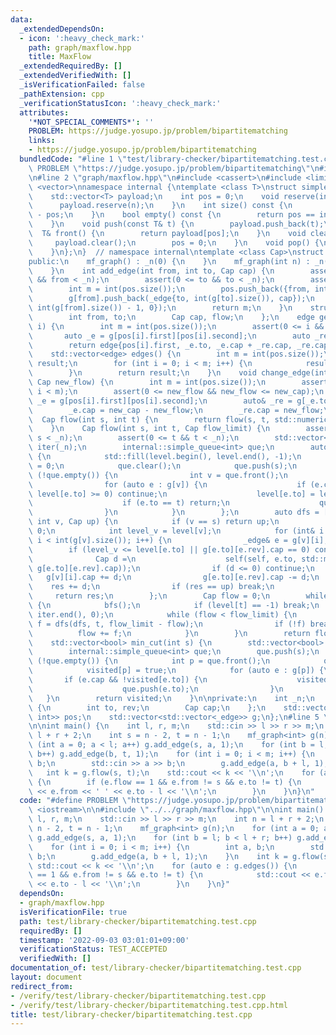 ```yaml
---
data:
  _extendedDependsOn:
  - icon: ':heavy_check_mark:'
    path: graph/maxflow.hpp
    title: MaxFlow
  _extendedRequiredBy: []
  _extendedVerifiedWith: []
  _isVerificationFailed: false
  _pathExtension: cpp
  _verificationStatusIcon: ':heavy_check_mark:'
  attributes:
    '*NOT_SPECIAL_COMMENTS*': ''
    PROBLEM: https://judge.yosupo.jp/problem/bipartitematching
    links:
    - https://judge.yosupo.jp/problem/bipartitematching
  bundledCode: "#line 1 \"test/library-checker/bipartitematching.test.cpp\"\n#define\
    \ PROBLEM \"https://judge.yosupo.jp/problem/bipartitematching\"\n#include <iostream>\n\
    \n#line 2 \"graph/maxflow.hpp\"\n#include <cassert>\n#include <limits>\n#include\
    \ <vector>\nnamespace internal {\ntemplate <class T>\nstruct simple_queue {\n\
    \    std::vector<T> payload;\n    int pos = 0;\n    void reserve(int n) {\n  \
    \      payload.reserve(n);\n    }\n    int size() const {\n        return int(payload.size())\
    \ - pos;\n    }\n    bool empty() const {\n        return pos == int(payload.size());\n\
    \    }\n    void push(const T& t) {\n        payload.push_back(t);\n    }\n  \
    \  T& front() {\n        return payload[pos];\n    }\n    void clear() {\n   \
    \     payload.clear();\n        pos = 0;\n    }\n    void pop() {\n        pos++;\n\
    \    }\n};\n}  // namespace internal\ntemplate <class Cap>\nstruct mf_graph {\n\
    public:\n    mf_graph() : _n(0) {\n    }\n    mf_graph(int n) : _n(n), g(n) {\n\
    \    }\n    int add_edge(int from, int to, Cap cap) {\n        assert(0 <= from\
    \ && from < _n);\n        assert(0 <= to && to < _n);\n        assert(0 <= cap);\n\
    \        int m = int(pos.size());\n        pos.push_back({from, int(g[from].size())});\n\
    \        g[from].push_back(_edge{to, int(g[to].size()), cap});\n        g[to].push_back(_edge{from,\
    \ int(g[from].size()) - 1, 0});\n        return m;\n    }\n    struct edge {\n\
    \        int from, to;\n        Cap cap, flow;\n    };\n    edge get_edge(int\
    \ i) {\n        int m = int(pos.size());\n        assert(0 <= i && i < m);\n \
    \       auto _e = g[pos[i].first][pos[i].second];\n        auto _re = g[_e.to][_e.rev];\n\
    \        return edge{pos[i].first, _e.to, _e.cap + _re.cap, _re.cap};\n    }\n\
    \    std::vector<edge> edges() {\n        int m = int(pos.size());\n        std::vector<edge>\
    \ result;\n        for (int i = 0; i < m; i++) {\n            result.push_back(get_edge(i));\n\
    \        }\n        return result;\n    }\n    void change_edge(int i, Cap new_cap,\
    \ Cap new_flow) {\n        int m = int(pos.size());\n        assert(0 <= i &&\
    \ i < m);\n        assert(0 <= new_flow && new_flow <= new_cap);\n        auto&\
    \ _e = g[pos[i].first][pos[i].second];\n        auto& _re = g[_e.to][_e.rev];\n\
    \        _e.cap = new_cap - new_flow;\n        _re.cap = new_flow;\n    }\n  \
    \  Cap flow(int s, int t) {\n        return flow(s, t, std::numeric_limits<Cap>::max());\n\
    \    }\n    Cap flow(int s, int t, Cap flow_limit) {\n        assert(0 <= s &&\
    \ s < _n);\n        assert(0 <= t && t < _n);\n        std::vector<int> level(_n),\
    \ iter(_n);\n        internal::simple_queue<int> que;\n        auto bfs = [&]()\
    \ {\n            std::fill(level.begin(), level.end(), -1);\n            level[s]\
    \ = 0;\n            que.clear();\n            que.push(s);\n            while\
    \ (!que.empty()) {\n                int v = que.front();\n                que.pop();\n\
    \                for (auto e : g[v]) {\n                    if (e.cap == 0 ||\
    \ level[e.to] >= 0) continue;\n                    level[e.to] = level[v] + 1;\n\
    \                    if (e.to == t) return;\n                    que.push(e.to);\n\
    \                }\n            }\n        };\n        auto dfs = [&](auto self,\
    \ int v, Cap up) {\n            if (v == s) return up;\n            Cap res =\
    \ 0;\n            int level_v = level[v];\n            for (int& i = iter[v];\
    \ i < int(g[v].size()); i++) {\n                _edge& e = g[v][i];\n        \
    \        if (level_v <= level[e.to] || g[e.to][e.rev].cap == 0) continue;\n  \
    \              Cap d =\n                    self(self, e.to, std::min(up - res,\
    \ g[e.to][e.rev].cap));\n                if (d <= 0) continue;\n             \
    \   g[v][i].cap += d;\n                g[e.to][e.rev].cap -= d;\n            \
    \    res += d;\n                if (res == up) break;\n            }\n       \
    \     return res;\n        };\n        Cap flow = 0;\n        while (flow < flow_limit)\
    \ {\n            bfs();\n            if (level[t] == -1) break;\n            std::fill(iter.begin(),\
    \ iter.end(), 0);\n            while (flow < flow_limit) {\n                Cap\
    \ f = dfs(dfs, t, flow_limit - flow);\n                if (!f) break;\n      \
    \          flow += f;\n            }\n        }\n        return flow;\n    }\n\
    \    std::vector<bool> min_cut(int s) {\n        std::vector<bool> visited(_n);\n\
    \        internal::simple_queue<int> que;\n        que.push(s);\n        while\
    \ (!que.empty()) {\n            int p = que.front();\n            que.pop();\n\
    \            visited[p] = true;\n            for (auto e : g[p]) {\n         \
    \       if (e.cap && !visited[e.to]) {\n                    visited[e.to] = true;\n\
    \                    que.push(e.to);\n                }\n            }\n     \
    \   }\n        return visited;\n    }\n\nprivate:\n    int _n;\n    struct _edge\
    \ {\n        int to, rev;\n        Cap cap;\n    };\n    std::vector<std::pair<int,\
    \ int>> pos;\n    std::vector<std::vector<_edge>> g;\n};\n#line 5 \"test/library-checker/bipartitematching.test.cpp\"\
    \n\nint main() {\n    int l, r, m;\n    std::cin >> l >> r >> m;\n    int n =\
    \ l + r + 2;\n    int s = n - 2, t = n - 1;\n    mf_graph<int> g(n);\n    for\
    \ (int a = 0; a < l; a++) g.add_edge(s, a, 1);\n    for (int b = l; b < l + r;\
    \ b++) g.add_edge(b, t, 1);\n    for (int i = 0; i < m; i++) {\n        int a,\
    \ b;\n        std::cin >> a >> b;\n        g.add_edge(a, b + l, 1);\n    }\n \
    \   int k = g.flow(s, t);\n    std::cout << k << '\\n';\n    for (auto e : g.edges())\
    \ {\n        if (e.flow == 1 && e.from != s && e.to != t) {\n            std::cout\
    \ << e.from << ' ' << e.to - l << '\\n';\n        }\n    }\n}\n"
  code: "#define PROBLEM \"https://judge.yosupo.jp/problem/bipartitematching\"\n#include\
    \ <iostream>\n\n#include \"../../graph/maxflow.hpp\"\n\nint main() {\n    int\
    \ l, r, m;\n    std::cin >> l >> r >> m;\n    int n = l + r + 2;\n    int s =\
    \ n - 2, t = n - 1;\n    mf_graph<int> g(n);\n    for (int a = 0; a < l; a++)\
    \ g.add_edge(s, a, 1);\n    for (int b = l; b < l + r; b++) g.add_edge(b, t, 1);\n\
    \    for (int i = 0; i < m; i++) {\n        int a, b;\n        std::cin >> a >>\
    \ b;\n        g.add_edge(a, b + l, 1);\n    }\n    int k = g.flow(s, t);\n   \
    \ std::cout << k << '\\n';\n    for (auto e : g.edges()) {\n        if (e.flow\
    \ == 1 && e.from != s && e.to != t) {\n            std::cout << e.from << ' '\
    \ << e.to - l << '\\n';\n        }\n    }\n}"
  dependsOn:
  - graph/maxflow.hpp
  isVerificationFile: true
  path: test/library-checker/bipartitematching.test.cpp
  requiredBy: []
  timestamp: '2022-09-03 03:01:01+09:00'
  verificationStatus: TEST_ACCEPTED
  verifiedWith: []
documentation_of: test/library-checker/bipartitematching.test.cpp
layout: document
redirect_from:
- /verify/test/library-checker/bipartitematching.test.cpp
- /verify/test/library-checker/bipartitematching.test.cpp.html
title: test/library-checker/bipartitematching.test.cpp
---
```


